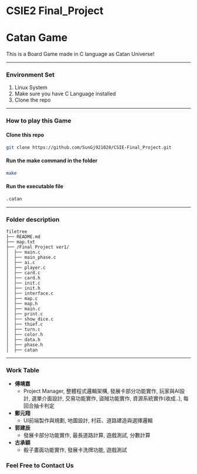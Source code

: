 # CSIE2 Final_Project
# Catan Game
This is a Board Game made in C language as Catan Universe!

***
### **Environment Set**
1. Linux System
2. Make sure you have C Language installed
3. Clone the repo
***
### **How to play this Game**
#### Clone this repo
```sh
git clone https://github.com/SunGj921028/CSIE-Final_Project.git
```
#### Run the make command in the folder
```sh
make
```
#### Run the executable file
```sh
.catan
```
***
### Folder description

```
filetree 
├── README.md
├── map.txt
├── /Final Project ver1/
│  ├── main.c
│  ├── main_phase.c
│  ├── ai.c
│  ├── player.c
│  ├── card.c
│  ├── card.h
│  ├── init.c
│  ├── init.h
│  ├── interface.c
│  ├── map.c
│  ├── map.h
│  ├── main.c
│  ├── print.c
│  ├── show_dice.c
│  ├── thief.c
│  ├── turn.c
│  ├── color.h
│  ├── data.h
│  ├── phase.h
│  ├── catan
```
***
### Work Table
- **傅靖嘉**
     * Project Manager, 整體程式邏輯架構, 發展卡部分功能實作, 玩家與AI設計, 選單介面設計, 交易功能實作, 盜賊功能實作, 資源系統實作(收成..), 每回合抽卡判定
- **鄭元翔**
     * UI前端製作與規劃, 地圖設計, 村莊、道路建造與選擇邏輯
- **郭建辰**
     * 發展卡部分功能實作, 最長道路計算, 遊戲測試, 分數計算
- **古承穎**
     * 骰子畫面功能實作, 發展卡洗牌功能, 遊戲測試


### Feel Free to Contact Us
